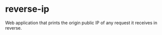 reverse-ip
==========

Web application that prints the origin public IP of any request it receives in reverse.

